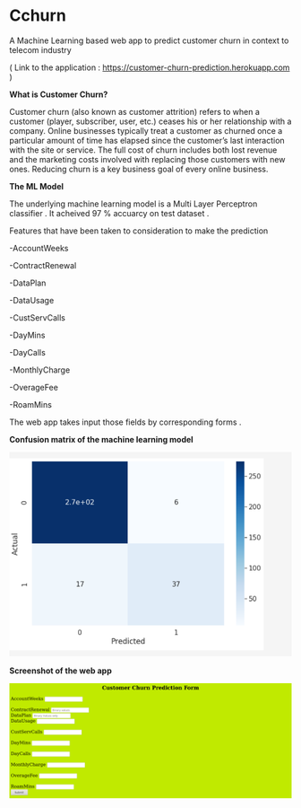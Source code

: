 # Cchurn
A Machine Learning based web app to predict customer churn in context to telecom industry 

( Link to the application : https://customer-churn-prediction.herokuapp.com  )

**What is Customer Churn?**

Customer churn (also known as customer attrition) refers to when a customer (player, subscriber, user, etc.) ceases his or her relationship with a company. Online businesses typically treat a customer as churned once a particular amount of time has elapsed since the customer’s last interaction with the site or service. The full cost of churn includes both lost revenue and the marketing costs involved with replacing those customers with new ones. Reducing churn is a key business goal of every online business.


**The ML Model**

The underlying machine learning model is a Multi Layer Perceptron classifier . It acheived 97 % accuarcy on test dataset . 

Features that have been taken to consideration to make the prediction

-AccountWeeks

-ContractRenewal

-DataPlan

-DataUsage

-CustServCalls

-DayMins

-DayCalls

-MonthlyCharge

-OverageFee

-RoamMins

The web app takes input those fields by corresponding forms .

**Confusion matrix of the machine learning model**

![Screenshot](scrm.png)

**Screenshot of the web app**

![Screenshot](cchurn1.png)
